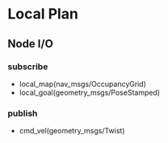 # Local Plan

## Node I/O
### subscribe
  - local_map(nav_msgs/OccupancyGrid)
  - local_goal(geometry_msgs/PoseStamped)

### publish
  - cmd_vel(geometry_msgs/Twist)

